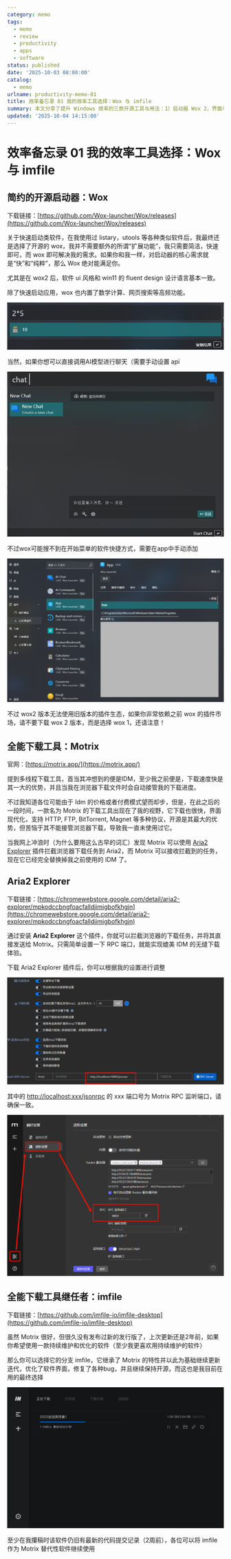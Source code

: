 ```yaml
---
category: memo
tags:
  - memo
  - review
  - productivity
  - apps
  - software
status: published
date: '2025-10-03 08:00:00'
catalog:
  - memo
urlname: productivity-memo-01
title: 效率备忘录 01 我的效率工具选择：Wox 与 imfile
summary: 本文分享了提升 Windows 效率的三款开源工具与用法：1）启动器 Wox 2，界面与 Win11 风格统一，提供快速启动、计算与搜索，但不兼容旧版插件并可能需手动添加开始菜单快捷方式；2）多线程下载器 Motrix，配合浏览器扩展 Aria2 Explorer 可拦截下载任务到 Aria2，实现近似 IDM 的无缝体验；3）Motrix 的持续维护分支 imfile，界面与稳定性优化、仍在活跃更新，作为 Motrix 的替代更省心。文中给出扩展与 RPC 端口设置要点与注意事项。
updated: '2025-10-04 14:15:00'
---
```


# 效率备忘录 01 我的效率工具选择：Wox 与 imfile


## **简约的开源启动器：Wox**


下载链接：[https://github.com/Wox-launcher/Wox/releases](https://github.com/Wox-launcher/Wox/releases)


关于快速启动类软件，在我使用过 listary，utools 等各种类似软件后，我最终还是选择了开源的 wox，我并不需要额外的所谓“扩展功能”，我只需要简洁，快速即可，而 wox 即可解决我的需求。如果你和我一样，对启动器的核心需求就是“快”和“纯粹”，那么 Wox 绝对能满足你。


尤其是在 wox2 后，软件 ui 风格和 win11 的 fluent design 设计语言基本一致。


除了快速启动应用，wox 也内置了数学计算、网页搜索等高频功能。


![image-20250630120750997.png](assets/a6770b880b4abedd5d635fd1173071fd.png)


当然，如果你想可以直接调用AI模型进行聊天（需要手动设置 api


![image-20250630155825451.png](assets/62179ff420b2df905ba02794489793d2.png)


不过wox可能搜不到在开始菜单的软件快捷方式，需要在app中手动添加


![image-20250630120605975.png](assets/a9f996415184ad83fc1e00590a9c4077.png)


不过 wox2 版本无法使用旧版本的插件生态，如果你非常依赖之前 wox 的插件市场，请不要下载 wox 2 版本，而是选择 wox 1，还请注意！


## **全能下载工具：Motrix**


官网：[https://motrix.app/](https://motrix.app/)


提到多线程下载工具，首当其冲想到的便是IDM，至少我之前便是，下载速度快是其一大的优势，并且当我在浏览器下载文件时会自动接管我的下载进度。


不过我知道各位可能由于 Idm 的价格或者付费模式望而却步，但是，在此之后的一段时间，一款名为 Motrix 的下载工具出现在了我的视野，它下载也很快，界面现代化，支持 HTTP, FTP, BitTorrent, Magnet 等多种协议，开源是其最大的优势，但苦恼于其不能接管浏览器下载，导致我一直未使用过它。


当我网上冲浪时（为什么要用这么古早的词汇）发现 Motrix 可以使用 [Aria2 Explorer](https://chromewebstore.google.com/detail/aria2-explorer/mpkodccbngfoacfalldjimigbofkhgjn) 插件拦截浏览器下载任务到 Aria2，而 Motrix 可以接收拦截到的任务，现在它已经完全替换掉我之前使用的 IDM 了。


## **Aria2 Explorer**


下载链接：[https://chromewebstore.google.com/detail/aria2-explorer/mpkodccbngfoacfalldjimigbofkhgjn](https://chromewebstore.google.com/detail/aria2-explorer/mpkodccbngfoacfalldjimigbofkhgjn)


通过安装 **Aria2 Explorer** 这个插件，你就可以拦截浏览器的下载任务，并将其直接发送给 Motrix。只需简单设置一下 RPC 端口，就能实现媲美 IDM 的无缝下载体验。


下载 Aria2 Explorer 插件后，你可以根据我的设置进行调整


![image-20250701235517594.png](assets/4267465411283f2f50ac84254ef49a72.png)


其中的 [http://localhost:xxx/jsonrpc](http://localhost/:xxx/jsonrpc) 的 xxx 端口号为 Motrix  RPC 监听端口，请确保一致。


![image-20250701235748177.png](assets/6d47d2969daed9afc61237045ea755dc.png)


## **全能下载工具继任者：imfile**


下载链接：[https://github.com/imfile-io/imfile-desktop](https://github.com/imfile-io/imfile-desktop)


虽然 Motrix 很好，但很久没有发布过新的发行版了，上次更新还是2年前，如果你希望使用一款持续维护和优化的软件（至少我更喜欢用持续维护的软件）


那么你可以选择它的分支 imfile，它继承了 Motrix 的特性并以此为基础继续更新迭代，优化了软件界面，修复了各种bug，并且继续保持开源，而这也是我目前在用的最终选择


![userInterface_img.png](assets/622135ee3c0aa5e6c11ea7d2d833a7e2.png)


至少在我攥稿时该软件仍旧有最新的代码提交记录（2周前），各位可以将 imfile 作为 Motrix 替代性软件继续使用

